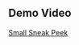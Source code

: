 ## Demo Video

[Small Sneak Peek](https://www.loom.com/embed/9a561a408971429bba678ae819d792b1?sid=ef12a185-ff1e-4618-9afb-f0792862d454)
